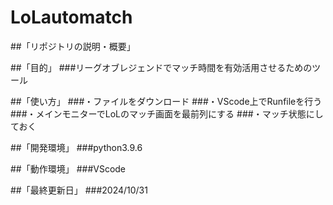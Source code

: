 # LoLautomatch
##「リポジトリの説明・概要」

##「目的」
###リーグオブレジェンドでマッチ時間を有効活用させるためのツール

##「使い方」
###・ファイルをダウンロード
###・VScode上でRunfileを行う
###・メインモニターでLoLのマッチ画面を最前列にする
###・マッチ状態にしておく

##「開発環境」
###python3.9.6

##「動作環境」
###VScode

##「最終更新日」
###2024/10/31
